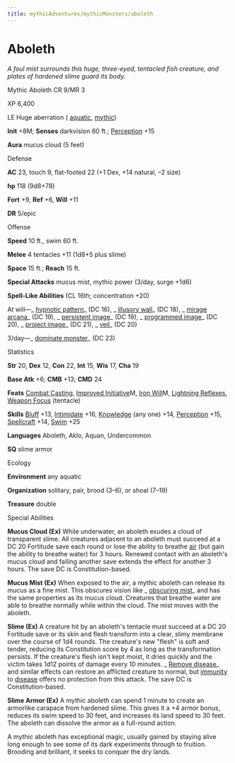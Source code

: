 ```yaml
---
title: mythicAdventures/mythicMonsters/aboleth
---
```

# Aboleth

_A foul mist surrounds this huge, three-eyed, tentacled fish creature, and plates of hardened slime guard its body._

Mythic Aboleth CR 9/MR 3

XP 6,400

LE Huge aberration ( [aquatic](monsters/creatureTypes.md#_aquatic-subtype), [mythic](mythicAdventures/mythicMonsters.md#_mythic-subtype))

**Init** +8M; **Senses** darkvision 60 ft.; [Perception](skills/perception.md#_perception) +15

**Aura** mucus cloud (5 feet)

Defense

**AC** 23, touch 9, flat-footed 22 (+1 Dex, +14 natural, –2 size)

**hp** 118 (9d8+78)

**Fort** +9, **Ref** +6, **Will** +11

**DR** 5/epic

Offense

**Speed** 10 ft., swim 60 ft.

**Melee** 4 tentacles +11 (1d8+5 plus slime)

**Space** 15 ft.; **Reach** 15 ft.

**Special Attacks** mucus mist, mythic power (3/day, surge +1d6)

**Spell-Like Abilities** (CL 16th; concentration +20)

At will—_ [hypnotic pattern](spells/hypnoticPattern.md#_hypnotic-pattern)_ (DC 16), _ [illusory wall](spells/illusoryWall.md#_illusory-wall)_ (DC 18), _ [mirage arcana](spells/mirageArcana.md#_mirage-arcana)_ (DC 19), _ [persistent image](spells/persistentImage.md#_persistent-image)_ (DC 19), _ [programmed image](spells/programmedImage.md#_programmed-image)_ (DC 20), _ [project image](spells/projectImage.md#_project-image)_ (DC 21), _ [veil](spells/veil.md#_veil)_ (DC 20)

3/day—_ [dominate monster](spells/dominateMonster.md#_dominate-monster)_ (DC 23)

Statistics

**Str** 20, **Dex** 12, **Con** 22, **Int** 15, **Wis** 17, **Cha** 19

**Base Atk** +6; **CMB** +13; **CMD** 24

**Feats** [Combat Casting](feats.md#_combat-casting), [Improved Initiative](mythicAdventures/mythicFeats.md#_improved-initiative-mythic)M, [Iron Will](mythicAdventures/mythicFeats.md#_iron-will-mythic)M, [Lightning Reflexes](feats.md#_lightning-reflexes), [Weapon Focus](feats.md#_weapon-focus) (tentacle)

**Skills** [Bluff](skills/bluff.md#_bluff) +13, [Intimidate](skills/intimidate.md#_intimidate) +16, [Knowledge](skills/knowledge.md#_knowledge) (any one) +14, [Perception](skills/perception.md#_perception) +15, [Spellcraft](skills/spellcraft.md#_spellcraft) +14, [Swim](skills/swim.md#_swim) +25

**Languages** Aboleth, Aklo, Aquan, Undercommon

**SQ** slime armor

Ecology

**Environment** any aquatic

**Organization** solitary, pair, brood (3–6), or shoal (7–19)

**Treasure** double

Special Abilities

**Mucus Cloud (Ex)** While underwater, an aboleth exudes a cloud of transparent slime. All creatures adjacent to an aboleth must succeed at a DC 20 Fortitude save each round or lose the ability to breathe [air](monsters/creatureTypes.md#_air-subtype) (but gain the ability to breathe water) for 3 hours. Renewed contact with an aboleth's mucus cloud and failing another save extends the effect for another 3 hours. The save DC is Constitution-based.

**Mucus Mist (Ex)** When exposed to the air, a mythic aboleth can release its mucus as a fine mist. This obscures vision like _ [obscuring mist](spells/obscuringMist.md#_obscuring-mist)_ and has the same properties as its mucus cloud. Creatures that breathe water are able to breathe normally while within the cloud. The mist moves with the aboleth.

**Slime (Ex)** A creature hit by an aboleth's tentacle must succeed at a DC 20 Fortitude save or its skin and flesh transform into a clear, slimy membrane over the course of 1d4 rounds. The creature's new "flesh" is soft and tender, reducing its Constitution score by 4 as long as the transformation persists. If the creature's flesh isn't kept moist, it dries quickly and the victim takes 1d12 points of damage every 10 minutes. _ [Remove disease](spells/removeDisease.md#_remove-disease)_ and similar effects can restore an afflicted creature to normal, but [immunity](monsters/universalMonsterRules.md#_immunity) to [disease](monsters/universalMonsterRules.md#_disease) offers no protection from this attack. The save DC is Constitution-based.

**Slime Armor (Ex)** A mythic aboleth can spend 1 minute to create an armorlike carapace from hardened slime. This gives it a +4 armor bonus, reduces its swim speed to 30 feet, and increases its land speed to 30 feet. The aboleth can dissolve the armor as a full-round action.

A mythic aboleth has exceptional magic, usually gained by staying alive long enough to see some of its dark experiments through to fruition. Brooding and brilliant, it seeks to conquer the dry lands.

